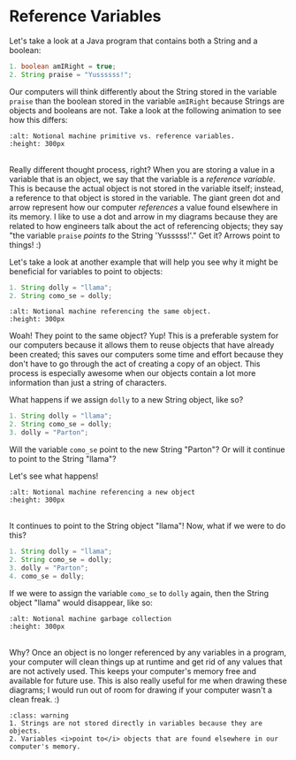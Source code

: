 Reference Variables
===================

Let's take a look at a Java program that contains both a String and a boolean:

```Java
1. boolean amIRight = true;
2. String praise = "Yussssss!";
```

Our computers will think differently about the String stored in the variable `praise` than the boolean stored in the variable `amIRight` because Strings are objects and booleans are not. Take a look at the following animation to see how this differs:

```{image} https://media.giphy.com/media/iyS29c9WJcLUMl6k8I/giphy.gif
:alt: Notional machine primitive vs. reference variables.
:height: 300px
```
<br>Really different thought process, right? When you are storing a value in a variable that is an object, we say that the variable is a <i>reference variable</i>. This is because the actual object is not stored in the variable itself; instead, a reference to that object is stored in the variable. The giant green dot and arrow represent how our computer <i>references</i> a value found elsewhere in its memory. I like to use a dot and arrow in my diagrams because they are related to how engineers talk about the act of referencing objects; they say "the variable `praise` <i>points to</i> the String 'Yusssss!'." Get it? Arrows point to things! :)

Let's take a look at another example that will help you see why it might be beneficial for variables to point to objects:

```Java
1. String dolly = "llama";
2. String como_se = dolly;
```
```{image} https://media.giphy.com/media/JuF4q52QC3XhQXpirn/giphy.gif
:alt: Notional machine referencing the same object.
:height: 300px
```

Woah! They point to the same object? Yup! This is a preferable system for our computers because it allows them to reuse objects that have already been created; this saves our computers some time and effort because they don't have to go through the act of creating a copy of an object. This process is especially awesome when our objects contain a lot more information than just a string of characters.

What happens if we assign `dolly` to a new String object, like so?
```Java
1. String dolly = "llama";
2. String como_se = dolly;
3. dolly = "Parton";
```
Will the variable `como_se` point to the new String "Parton"? Or will it continue to point to the String "llama"?

Let's see what happens!

```{image} https://media.giphy.com/media/TBALqHr9P8tWEQOKi7/giphy.gif
:alt: Notional machine referencing a new object
:height: 300px
```

<br>It continues to point to the String object "llama"! Now, what if we were to do this?

```Java
1. String dolly = "llama";
2. String como_se = dolly;
3. dolly = "Parton";
4. como_se = dolly;
```

If we were to assign the variable `como_se` to `dolly` again, then the String object "llama" would disappear, like so:

```{image} https://media.giphy.com/media/ejk0RCkE5B5sY3zo1S/giphy.gif
:alt: Notional machine garbage collection
:height: 300px
```

<br>Why? Once an object is no longer referenced by any variables in a program, your computer will clean things up at runtime and get rid of any values that are not actively used. This keeps your computer's memory free and available for future use. This is also really useful for me when drawing these diagrams; I would run out of room for drawing if your computer wasn't a clean freak. :)


```{admonition} TL;DR
:class: warning
1. Strings are not stored directly in variables because they are objects.
2. Variables <i>point to</i> objects that are found elsewhere in our computer's memory.
```

